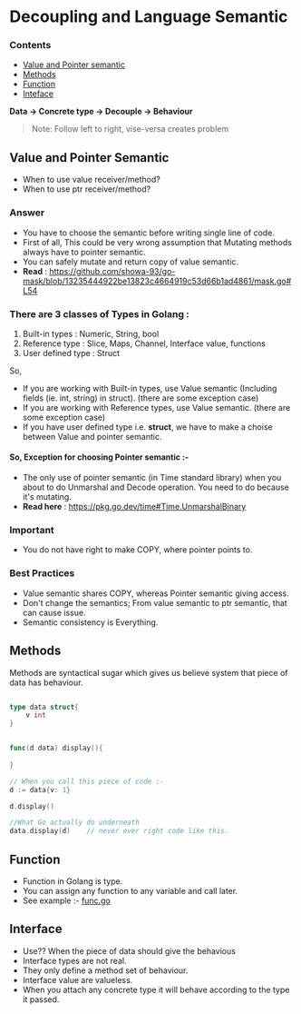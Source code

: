 # Decoupling and Language Semantic

### Contents

- [Value and Pointer semantic](#value-and-pointer-semantic`)
- [Methods](#methods)
- [Function](#function)
- [Inteface](#interface)

**Data -> Concrete type -> Decouple -> Behaviour**

> Note: Follow left to right, vise-versa creates problem

## Value and Pointer Semantic

- When to use  value receiver/method?
- When to use ptr receiver/method?

### Answer

- You have to choose the semantic before writing single line of code.
- First of all, This could be very wrong assumption that Mutating methods always have to pointer semantic.
- You can safely mutate and return copy of value semantic.
- **Read** : https://github.com/showa-93/go-mask/blob/13235444922be13823c4664919c53d66b1ad4861/mask.go#L54


### There are 3 classes of Types in Golang :

1. Built-in types : Numeric, String, bool
2. Reference type : Slice, Maps, Channel, Interface value, functions
3. User defined type : Struct

So,

- If you are working with Built-in types, use Value semantic (Including fields (ie. int, string) in struct). (there are some exception case)
- If you are working with Reference types, use Value semantic. (there are some exception case)
- If you have user defined type i.e. **struct**, we have to make a choise between Value and pointer semantic.

#### So, Exception for choosing Pointer semantic :-

- The only use of pointer semantic (in Time standard library) when you about to do Unmarshal and Decode operation. You need to do because it's mutating.
- **Read here** : https://pkg.go.dev/time#Time.UnmarshalBinary

### Important 

- You do not have right  to make COPY, where pointer points to.


### Best Practices
- Value semantic shares COPY, whereas Pointer semantic giving access.
- Don't change the semantics; From value semantic to ptr semantic, that can cause issue.
- Semantic consistency is Everything.



## Methods 

Methods are syntactical sugar which gives us believe system that piece of data has behaviour. 

```go 

type data struct{
	v int
}


func(d data) display(){
	
}

// When you call this piece of code :-
d := data{v: 1}

d.display()

//What Go actually do underneath
data.display(d)    // never ever right code like this.

```

## Function 

- Function in Golang is type.
- You can assign any function to any variable and call later.
- See example :- [func.go](func.go)

## Interface

- Use?? When the piece of data should give the behavious
- Interface types are not real. 
- They only define a method set of behaviour.
- Interface value are valueless.
- When you attach any concrete type it will behave according to the type it passed.
